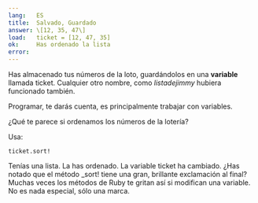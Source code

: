 ```yaml
---
lang:   ES
title:  Salvado, Guardado
answer: \[12, 35, 47\]
load:   ticket = [12, 47, 35]
ok:     Has ordenado la lista
error:  
---
```


Has almacenado tus números de la loto, guardándolos en una __variable__ llamada ticket.
Cualquier otro nombre, como _listadejimmy_ hubiera funcionado también.

Programar, te darás cuenta, es principalmente trabajar con variables.

¿Qué te parece si ordenamos los números de la lotería?

Usa: 

    ticket.sort!
    
Tenías una lista. La has ordenado. La variable ticket ha cambiado. 
¿Has notado que el método _sort! tiene una gran, brillante exclamación al final?
Muchas veces los métodos de Ruby te gritan así si modifican una variable.
No es nada especial, sólo una marca.